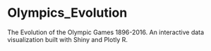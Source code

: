 # Olympics_Evolution
The Evolution of the Olympic Games 1896-2016. An interactive data visualization built with Shiny and Plotly R.
